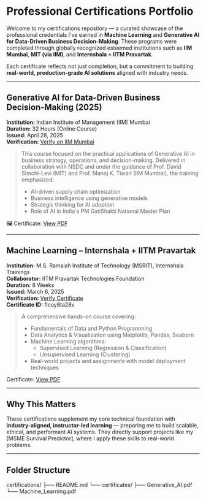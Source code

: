 # Professional Certifications Portfolio

Welcome to my certifications repository — a curated showcase of the professional credentials I've earned in **Machine Learning** and **Generative AI for Data-Driven Business Decision-Making**. These programs were completed through globally recognized esteemed institutions such as **IIM Mumbai**, **MIT (via IIM)**, and **Internshala + IITM Pravartak**.

Each certificate reflects not just completion, but a commitment to building **real-world, production-grade AI solutions** aligned with industry needs.

----

## Generative AI for Data-Driven Business Decision-Making (2025)

**Institution:** Indian Institute of Management (IIM) Mumbai  
**Duration:** 32 Hours (Online Course)  
**Issued:** April 28, 2025  
**Verification:** [Verify on IIM Mumbai](https://genai.iimmumbai.ac.in)

> This course focused on the practical applications of Generative AI in business strategy, operations, and decision-making. Delivered in collaboration with NSDC and under the guidance of Prof. David Simchi-Levi (MIT) and Prof. Manoj K. Tiwari (IIM Mumbai), the training emphasized:
>
> - AI-driven supply chain optimization  
> - Business intelligence using generative models  
> - Strategic thinking for AI adoption  
> - Role of AI in India's PM GatiShakti National Master Plan

🖼️ Certificate: [View PDF](Certificates/Generative_AI.pdf)


--------------------


## Machine Learning – Internshala + IITM Pravartak

**Institution:** M.S. Ramaiah Institute of Technology (MSRIT), Internshala Trainings  
**Collaborator:** IITM Pravartak Technologies Foundation  
**Duration:** 8 Weeks  
**Issued:** March 6, 2025  
**Verification:** [Verify Certificate](https://trainings.internshala.com/verify_certificate)  
**Certificate ID:** flcoy8ta28v

> A comprehensive hands-on course covering:
>
> - Fundamentals of Data and Python Programming  
> - Data Analytics & Visualization using Matplotlib, Pandas, Seaborn  
> - Machine Learning algorithms:  
>   - Supervised Learning (Regression & Classification)  
>   - Unsupervised Learning (Clustering)  
> - Real-world projects and assignments with model deployment techniques

Certificate: [View PDF](Certificates/Machine_Learning.pdf)

-----------------

## Why This Matters

These certifications supplement my core technical foundation with **industry-aligned, instructor-led learning** — preparing me to build scalable, ethical, and performant AI systems. They directly support projects like my [MSME Survival Predictor], where I apply these skills to real-world problems.

-----------------

## Folder Structure
certifications/
├── README.md
└── certificates/
    ├── Generative_AI.pdf
    └── Machine_Learning.pdf
